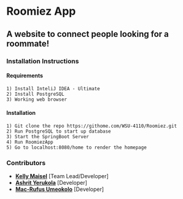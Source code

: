 # Roomiez App

## A website to connect people looking for a roommate!
### Installation Instructions
#### Requirements
```
1) Install InteliJ IDEA - Ultimate
2) Install PostgreSQL
3) Working web browser
```
#### Installation
```
1) Git clone the repo https://githome.com/WSU-4110/Roomiez.git
2) Run PostgreSQL to start up database
3) Start the SpringBoot Server
4) Run RoomiezApp
5) Go to localhost:8080/home to render the homepage
```


### Contributors
* [**Kelly Maisel**](https://github.com/maiselkelly) [Team Lead/Developer]
* [**Ashrit Yerukola**](https://github.com/ashrityschool) [Developer]
* [**Mac-Rufus Umeokolo**](https://github.com/ultimatestarcoder) [Developer]

